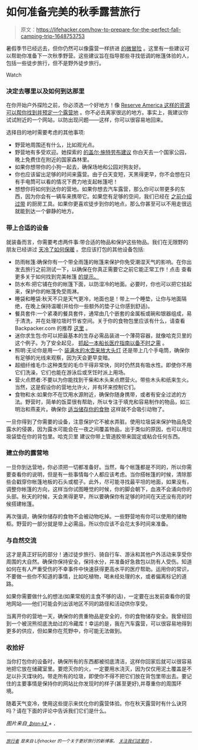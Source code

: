 # 如何准备完美的秋季露营旅行

> 原文：<https://lifehacker.com/how-to-prepare-for-the-perfect-fall-camping-trip-1648753753>

暑假季节已经远去，但你仍然可以像露营一样挤进 [的微冒险](https://lifehacker.com/book-a-microadventure-when-you-dont-have-time-to-trav-1613943684) 。这里有一些建议可以帮助你准备下一次秋季野营。这些建议旨在指导那些寻找低调的帐篷体验的人，包括一些徒步旅行，但不是野外徒步旅行。

Watch

### 决定去哪里以及如何到达那里

在你开始户外探险之前，你必须选一个好地方！像 [Reserve America 这样的资源可以帮你找到并预定一个露营地](https://lifehacker.com/reserve-america-lets-you-find-and-reserve-campsites-1603206220) 。你不必去离家很远的地方。事实上，我建议你试试附近的一个网站，以防出现问题——这样，你可以很容易地回来。

选择目的地时需要考虑的其他事项:

*   野营地周围还有什么，比如观光点。
*   野营地有多受欢迎。她探索的 [的盖尔·施特劳布建议](https://huckberry.com/journal/posts/fall-camping-tips-recipes-and-adventure-hacks-from-the-pros) 你白天去一个国家公园，晚上免费住在附近的国家森林里。
*   如果你想带你的小狗一起去，确保场地和公园对狗友好。
*   你也应该留出足够的时间来露营。由于白天变短，天黑得更早，你不会想在只有手电筒可以看的情况下费力地支起帐篷吧！
*   想想你将如何到达你的营地。如果你想去汽车露营，那么你可以带更多的东西，因为你会有一辆车来携带它。如果您有足够的空间，我们已经在 [之前介绍过带](http://wayfarer.lifehacker.com/the-most-important-kitchen-tools-to-bring-to-a-vacation-1613934137) 的厨房工具。如果你更喜欢徒步到你的地点，那么你甚至可以不用走很远就能到达一个僻静的地方。

### **带上合适的设备**

就装备而言，你需要考虑两件事:带合适的物品和保护这些物品。我们在无限野的朋友已经讲过 [天冷了如何保暖](https://gizmodo.com/how-to-stay-warm-when-its-cold-outside-1643473572) 。您应该打包的其他设备包括:

*   防雨帐篷:确保你有一个带全雨篷的帐篷来保护你免受潮湿天气的影响。在你出发去旅行之前测试一下，以确保在你真正需要它之前它能正常工作！点击 查看更多关于如何找到完美帐篷 [的提示。](https://indefinitelywild.gizmodo.com/how-to-find-the-perfect-tent-1624706473)
*   防水布:把它铺在你的帐篷下面，以防湿冷的地面。必要时，你也可以把它挂起来，保护你的帐篷免受雨淋。
*   睡袋和睡袋:秋天不只是天气更冷，地面也是！带上一个睡垫，让你与地面隔绝，在晚上保持温暖(并给你一些额外的垫子让你感到舒适)。
*   餐具套件:一个紧凑的餐具套件，通常由几个嵌套的金属板或碗和银器组成，易于清洗，并在处理垃圾时节省空间。关于你的食物包里应该有什么，请查看 Backpacker.com 的推荐 [这里](http://www.backpacker.com/view/photos/gear-photos/ultimate-mess-kit/#bp=0/img1) 。
*   迷你求生包:你可以把最基本的生存必需品装进一个薄荷容器，就像哈克贝里的这个例子。为了安全起见， [抓起一本船长医疗指南以备不时之需](http://lifehacker.com/ships-captains-medical-guide-is-an-emergency-manual-for-5789776) 。
*   照明:无论你是用一个 [装满水的水壶来放大头灯](http://lifehacker.com/make-an-ambient-lamp-out-of-a-milk-jug-5896796) 还是带上几个手电筒，确保你有足够的光线来观察，因为天会更早变暗。
*   超细纤维毛巾:这种类型的毛巾干得非常快，同时仍然具有吸水性。即使你不用它们洗澡，它们也能在游泳后或烹饪时派上用场。
*   营火点燃者:不要以为你能找到干柴和木头来点燃营火。带些木头和纸来生火。当然，这是假设你的营地允许火，并有环来控制它们。
*   食物和水:如果你不在饮用水源附近，确保你随身携带，或者有安全过滤的方法。野营时，简单的饭菜很有帮助，所以专注于填充和容易制作的物品，如三明治和燕麦片。确保你 [适当储存你的食物](http://www.rei.com/learn/expert-advice/food-handling-storage.html) 这样就不会吸引动物了。

一旦你得到了你需要的设备，注意保护它不被水弄脏。使用垃圾袋来保护物品免受露水的侵袭，因为露水可能会在一夜之间覆盖物品，出于类似的原因，也可以用垃圾袋垫在你的背包里。哈克贝里 建议你带上管道胶带来固定或粘合任何东西。

### 建立你的露营地

一旦你到达营地，你必须把一切都准备好。当然，每个帐篷都是不同的，所以你需要查看你的说明，但是有一些事情每个人都应该考虑。当你搭帐篷的时候，清除那些会戳穿你帐篷地板的石头或棍子。此外，尽可能寻找最平坦的地面，如果没有，调整你帐篷的方向，这样当你试图睡觉的时候，你的脚会朝下，血液不会涌向你的头部。秋天的时候，天会黑得更早，所以要确保你有足够的时间在天还没有亮的时候搭建帐篷。

再次强调，确保你储存的食物不会被动物吃掉。一些野营地有你可以使用的储物柜。野营的一部分就是带上必需品，所以你应该不会花太多时间来准备。

### **与自然交流**

这才是真正好玩的部分！通过徒步旅行、骑自行车、游泳和其他户外活动来享受你周围的大自然。确保你保持安全，保持水分，并准备好急救包以防有人受伤。知道如何在有人严重受伤的不幸事件中快速获得更高水平的医疗帮助。运用你的常识，不要做一些你不知道的事情，比如吃植物，喝未经处理的水，或者偏离标记的道路。

如果你需要做什么的想法(如果常规的主食不够的话)，一定要在出发前查看你的营地网站——他们可能会列出该地区不同的路径和活动供你享受。

当离开你的营地一天，确保你的贵重物品是安全的，你的食物储存安全。我曾经回到一个被浣熊彻底洗劫过的冷藏库！幸运的是，我在汽车露营，可以很容易地得到更多的供应，但如果你在荒野中，你可能无法做到。

### **收拾好**

当你打包你的设备时，确保所有的东西都被彻底清洁，这样你回家后就可以很容易地把它放在储藏室里。要熄灭你的火，一定要用水浇灭，因为仅仅用泥土覆盖是不足以扑灭煤块的。带走所有的垃圾，即使你不得不把它们放在背包里带出去。要记住的主要事情是保持你的网站比你发现时的样子(甚至更好),并尊重你的周围环境。

随着天气变冷，使用这些提示来优化你的露营体验。你在秋天露营时有什么诀窍吗？请在下面的评论中告诉我们它们是什么。

*图片来自*[<small>*【blan-k】*</small>](http://www.shutterstock.com/pic.mhtml?id=214161643&src=id)*+* [<small></small>](https://www.flickr.com/photos/brettneilson/15240872191/)*<small>*，*</small>*

* * *

*[<small>*旅行者*</small>](http://wayfarer.lifehacker.com/) <small>*是来自 Lifehacker 的一个关于更好旅行的新博客。*</small> [<small>*关注我们这里的*</small>](https://twitter.com/WayfarerLH) <small>*。*</small>*